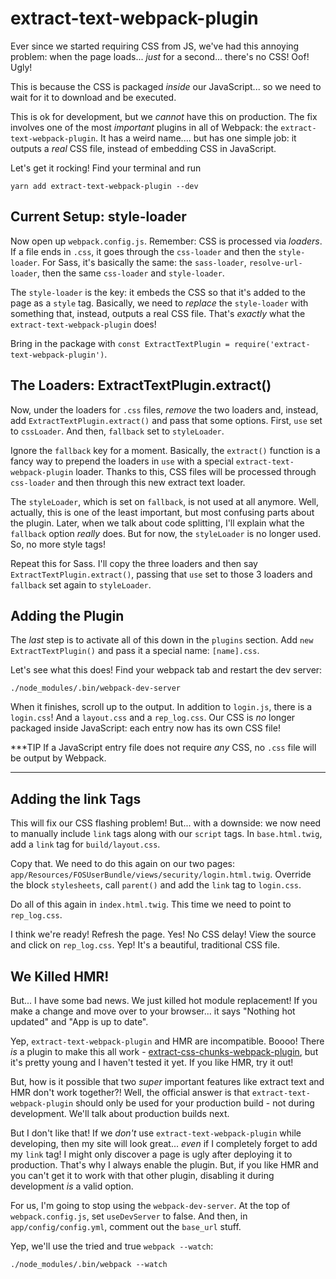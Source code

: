 # extract-text-webpack-plugin

Ever since we started requiring CSS from JS, we've had this annoying problem:
when the page loads... *just* for a second... there's no CSS! Oof! Ugly!

This is because the CSS is packaged *inside* our JavaScript... so we need to wait
for it to download and be executed.

This is ok for development, but we *cannot* have this on production. The fix involves
one of the most *important* plugins in all of Webpack: the
`extract-text-webpack-plugin`. It has a weird name.... but has one simple job:
it outputs a *real* CSS file, instead of embedding CSS in JavaScript.

Let's get it rocking! Find your terminal and run

```terminal
yarn add extract-text-webpack-plugin --dev
```

## Current Setup: style-loader

Now open up `webpack.config.js`. Remember: CSS is processed via *loaders*. If a
file ends in `.css`, it goes through the `css-loader` and then the `style-loader`.
For Sass, it's basically the same: the `sass-loader`, `resolve-url-loader`, then
the same `css-loader` and `style-loader`.

The `style-loader` is the key: it embeds the CSS so that it's added to the page
as a `style` tag. Basically, we need to *replace* the `style-loader` with something
that, instead, outputs a real CSS file. That's *exactly* what the `extract-text-webpack-plugin`
does!

Bring in the package with `const ExtractTextPlugin = require('extract-text-webpack-plugin')`.

## The Loaders: ExtractTextPlugin.extract()

Now, under the loaders for `.css` files, *remove* the two loaders and, instead,
add `ExtractTextPlugin.extract()` and pass that some options. First,
`use` set to `cssLoader`. And then, `fallback` set to `styleLoader`.

Ignore the `fallback` key for a moment. Basically, the `extract()` function is a
fancy way to prepend the loaders in `use` with a special `extract-text-webpack-plugin`
loader. Thanks to this, CSS files will be processed through `css-loader` and then
through this new extract text loader.

The `styleLoader`, which is set on `fallback`, is not used at all anymore. Well,
actually, this is one of the least important, but most confusing parts about the
plugin. Later, when we talk about code splitting, I'll explain what the `fallback`
option *really* does. But for now, the `styleLoader` is no longer used. So, no more
style tags!

Repeat this for Sass. I'll copy the three loaders and then say
`ExtractTextPlugin.extract()`, passing that `use` set to those 3 loaders and
`fallback` set again to `styleLoader`.

## Adding the Plugin

The *last* step is to activate all of this down in the `plugins` section. Add
`new ExtractTextPlugin()` and pass it a special name: `[name].css`.

Let's see what this does! Find your webpack tab and restart the dev server:

```terminal-silent
./node_modules/.bin/webpack-dev-server
```

When it finishes, scroll up to the output. In addition to `login.js`, there is a
`login.css`! And a `layout.css` and a `rep_log.css`. Our CSS is *no* longer packaged
inside JavaScript: each entry now has its own CSS file!

***TIP
If a JavaScript entry file does not require *any* CSS, no `.css` file will be
output by Webpack.
***

## Adding the link Tags

This will fix our CSS flashing problem! But... with a downside: we now need to manually
include `link` tags along with our `script` tags. In `base.html.twig`, add a `link`
tag for `build/layout.css`.

Copy that. We need to do this again on our two pages:
`app/Resources/FOSUserBundle/views/security/login.html.twig`. Override the block
`stylesheets`, call `parent()` and add the `link` tag to `login.css`.

Do all of this again in `index.html.twig`. This time we need to point to `rep_log.css`.

I think we're ready! Refresh the page. Yes! No CSS delay! View the source and click
on `rep_log.css`. Yep! It's a beautiful, traditional CSS file.

## We Killed HMR!

But... I have some bad news. We just killed hot module replacement! If you make
a change and move over to your browser... it says "Nothing hot updated" and
"App is up to date".

Yep, `extract-text-webpack-plugin` and HMR are incompatible. Boooo! There *is* a
plugin to make this all work - [extract-css-chunks-webpack-plugin](https://github.com/faceyspacey/extract-css-chunks-webpack-plugin),
but it's pretty young and I haven't tested it yet. If you like HMR, try it out!

But, how is it possible that two *super* important features like extract text and
HMR don't work together?! Well, the official answer is that `extract-text-webpack-plugin`
should only be used for your production build - not during development. We'll talk
about production builds next.

But I don't like that! If we *don't* use `extract-text-webpack-plugin` while developing,
then my site will look great... *even* if I completely forget to add my `link` tag!
I might only discover a page is ugly after deploying it to production. That's why
I always enable the plugin. But, if you like HMR and you can't get it to work with
that other plugin, disabling it during development *is* a valid option.

For us, I'm going to stop using the `webpack-dev-server`. At the top of `webpack.config.js`,
set `useDevServer` to false. And then, in `app/config/config.yml`, comment out
the `base_url` stuff.

Yep, we'll use the tried and true `webpack --watch`:

```terminal-silent
./node_modules/.bin/webpack --watch
```
